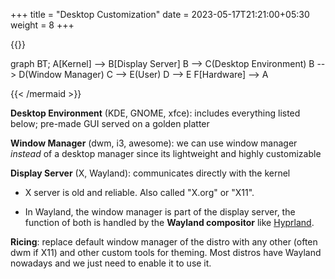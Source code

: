 +++
title = "Desktop Customization"
date =  2023-05-17T21:21:00+05:30
weight = 8
+++

{{<mermaid align="center">}}

graph BT;
A[Kernel] --> B[Display Server]
B --> C(Desktop Environment)
B --> D(Window Manager)
C --> E(User)
D --> E
F[Hardware] --> A

{{< /mermaid >}}



**Desktop Environment** (KDE, GNOME, xfce): includes everything listed below; pre-made GUI served on a golden platter

**Window Manager** (dwm, i3, awesome): we can use window manager _instead_ of a desktop manager since its lightweight and highly customizable

**Display Server** (X, Wayland): communicates directly with the kernel

- X server is old and reliable. Also called "X.org" or "X11".

- In Wayland, the window manager is part of the display server, the function of both is handled by the **Wayland compositor** like [Hyprland](https://hyprland.org/).

**Ricing**: replace default window manager of the distro with any other (often dwm if X11) and other custom tools for theming. Most distros have Wayland nowadays and we just need to enable it to use it.
